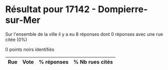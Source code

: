 # Résultat pour 17142 - Dompierre-sur-Mer

Sur l'ensemble de la ville il y a eu 8 réponses dont 0 réponses avec une rue citée (0%)

0 points noirs identifiés

| Rue | Vote | % réponses | % Nb rues cités|
|-----|------|------------|----------------|
